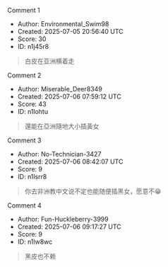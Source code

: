 Comment 1

- Author: Environmental_Swim98
- Created: 2025-07-05 20:56:40 UTC
- Score: 30
- ID: n1j45r8

> 白皮在亚洲横着走

Comment 2

- Author: Miserable_Deer8349
- Created: 2025-07-06 07:59:12 UTC
- Score: 43
- ID: n1lohtu

> 還能在亞洲隨地大小插黃女

Comment 3

- Author: No-Technician-3427
- Created: 2025-07-06 08:42:07 UTC
- Score: 9
- ID: n1lsrr8

> 你去非洲教中文说不定也能随便插黑女，愿意不😁

Comment 4

- Author: Fun-Huckleberry-3999
- Created: 2025-07-06 09:17:27 UTC
- Score: 9
- ID: n1lw8wc

> 黑皮也不赖
